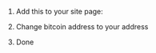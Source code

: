 1. Add this to your site page:

<a id="1" href="bitcoin:1DM25iZHKMmG6RT2V9tScCgqZyHZKPUdnW"></a>

<script type="text/javascript" src="button.js"></script>

2. Change bitcoin address to your address

3. Done

